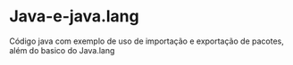 # Java-e-java.lang

Código java com exemplo de uso de importação e exportação de pacotes, além do basico do Java.lang
